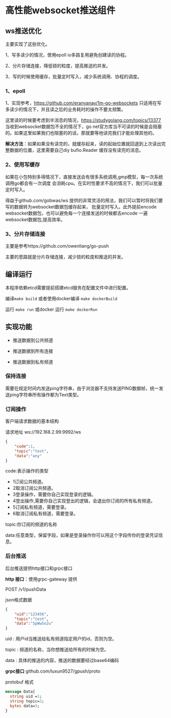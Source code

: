 # 高性能websocket推送组件


## ws推送优化

主要实现了这些优化。

1、写多读少的情况，使用epoll io多路复用避免创建读的协程。

2、分片存储连接，降低锁的粒度，提高推送的并发。

3、写的时候使用缓存，批量定时写入，减少系统调用、协程的调度。



### 1、epoll

1、实现参考，https://github.com/eranyanay/1m-go-websockets   只适用在写多读少的情况下，并且读之后的业务耗时的操作不要太频繁。

这里读的时候要考虑到半消息的情况，https://studygolang.com/topics/13377  当收到websocket数据包不全的情况下，go net官方库当不可读的时候是会阻塞的。如果这里如果我们也阻塞的的话，那就要等他读完我们才能处理其他的。

**解决方法**：如果如果没有读完的，就缓存起来，读的起始位置就回退到上次读出完整数据的位置，这里需要自己diy bufio.Reader 缓存没有读完的消息。

### 2、使用写缓存

如果在小包特别多得情况下，直接发送会有很多系统调用,gmp模型，每一次系统调用go都会有一次调度 会消耗cpu。在实时性要求不高的情况下，我们可以批量定时写入。

得益于github.com/gobwas/ws 提供的非常灵活的用法，我们可以暂时将我们要写的数据转为websocket数据包缓存起来， 批量定时写入。此外提前encode websocket数据包，也可以避免每一个连接发送的时候都去encode 一遍websocket数据包,提高效率。

### 3、分片存储连接

主要是参考https://github.com/owenliang/go-push

主要的思路就是分片存储连接，减少锁的粒度和推送的并发。



## 编译运行

本程序依赖etcd需要提前搭建etcd服务在配置文件中进行配置。

编译`make build`  或者使用docker编译 `make dockerBuild`

运行 `make run` 或docker 运行 `make dockerRun`

## 实现功能

- 推送数据到公共频道


- 推送数据到所有连接


- 推送数据到私有频道

### 保持连接

需要在规定时间内发送ping字符串，由于浏览器不支持发送PING数据帧，统一发送ping字符串所有操作都为Text类型。

### 订阅操作

客户端请求数据的基本结构

请求地址 ws://192.168.2.99:9992/ws

```json
{
    "code":1,
    "topic":"test",
    "data":"any"
}
```

code:表示操作的类型

- 1订阅公共频道。
- 2取消订阅公共频道。
- 3登录操作，需要你自己实现登录的逻辑。
- 4登出操作,需要你自己实现登出的逻辑，会退出你订阅的所有私有频道。
- 5订阅私有频道，需要登录。
- 6取消订阅私有频道，需要登录。

topic:你订阅的频道的名称

data:任意类型，保留字段，如果是登录操作你可以用这个字段传你的登录凭证信息。

### 后台推送

后台推送提供http接口和grpc接口

**http 接口**：使用grpc-gateway 提供

POST /v1/pushData

json格式数据

```json
{
    "uid":"123456",
    "topic":"test",
    "data":"5pWw5o2u"
}
```

uid    :  用户id当推送给私有频道指定用户的id，否则为空。

topic : 频道的名称，当你想推送给所有的时候为空。

data : 具体的推送的内容，推送的数据要经过base64编码

**grpc接口** github.com/luxun9527/gpush/proto

protobuf 格式

```protobuf
message Data{
  string uid =1;
  string topic=2;
  bytes data=3;
}
```

